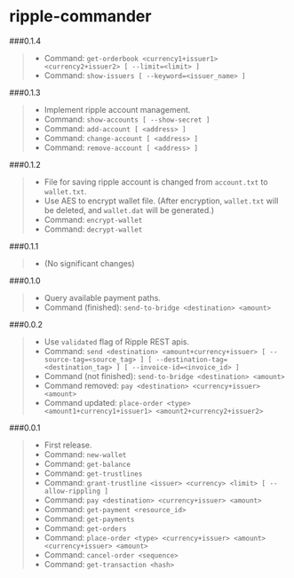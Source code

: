ripple-commander
================

###0.1.4

> * Command: `get-orderbook <currency1+issuer1> <currency2+issuer2> [ --limit=<limit> ]`
> * Command: `show-issuers [ --keyword=<issuer_name> ]`

###0.1.3

> * Implement ripple account management.
> * Command: `show-accounts [ --show-secret ]`
> * Command: `add-account [ <address> ]`
> * Command: `change-account [ <address> ]`
> * Command: `remove-account [ <address> ]`

###0.1.2

> * File for saving ripple account is changed from `account.txt` to `wallet.txt`.
> * Use AES to encrypt wallet file. (After encryption, `wallet.txt` will be deleted, and `wallet.dat` will be generated.)
> * Command: `encrypt-wallet`
> * Command: `decrypt-wallet`

###0.1.1

> * (No significant changes)

###0.1.0

> * Query available payment paths.
> * Command (finished): `send-to-bridge <destination> <amount>`

###0.0.2

> * Use `validated` flag of Ripple REST apis.
> * Command: `send <destination> <amount+currency+issuer> [ --source-tag=<source_tag> ] [ --destination-tag=<destination_tag> ] [ --invoice-id=<invoice_id> ]`
> * Command (not finished): `send-to-bridge <destination> <amount>`
> * Command removed: `pay <destination> <currency+issuer> <amount>`
> * Command updated: `place-order <type> <amount1+currency1+issuer1> <amount2+currency2+issuer2>`

###0.0.1

> * First release.
> * Command: `new-wallet`
> * Command: `get-balance`
> * Command: `get-trustlines`
> * Command: `grant-trustline <issuer> <currency> <limit> [ --allow-rippling ]`
> * Command: `pay <destination> <currency+issuer> <amount>`
> * Command: `get-payment <resource_id>`
> * Command: `get-payments`
> * Command: `get-orders`
> * Command: `place-order <type> <currency+issuer> <amount> <currency+issuer> <amount>`
> * Command: `cancel-order <sequence>`
> * Command: `get-transaction <hash>`
